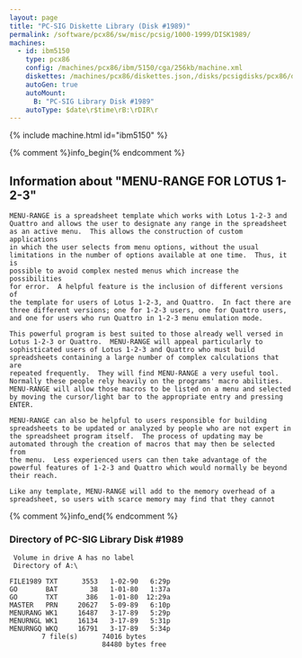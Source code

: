 ```yaml
---
layout: page
title: "PC-SIG Diskette Library (Disk #1989)"
permalink: /software/pcx86/sw/misc/pcsig/1000-1999/DISK1989/
machines:
  - id: ibm5150
    type: pcx86
    config: /machines/pcx86/ibm/5150/cga/256kb/machine.xml
    diskettes: /machines/pcx86/diskettes.json,/disks/pcsigdisks/pcx86/diskettes.json
    autoGen: true
    autoMount:
      B: "PC-SIG Library Disk #1989"
    autoType: $date\r$time\rB:\rDIR\r
---
```


{% include machine.html id="ibm5150" %}

{% comment %}info_begin{% endcomment %}

## Information about "MENU-RANGE FOR LOTUS 1-2-3"

    MENU-RANGE is a spreadsheet template which works with Lotus 1-2-3 and
    Quattro and allows the user to designate any range in the spreadsheet
    as an active menu.  This allows the construction of custom applications
    in which the user selects from menu options, without the usual
    limitations in the number of options available at one time.  Thus, it is
    possible to avoid complex nested menus which increase the possibilities
    for error.  A helpful feature is the inclusion of different versions of
    the template for users of Lotus 1-2-3, and Quattro.  In fact there are
    three different versions; one for 1-2-3 users, one for Quattro users,
    and one for users who run Quattro in 1-2-3 menu emulation mode.
    
    This powerful program is best suited to those already well versed in
    Lotus 1-2-3 or Quattro.  MENU-RANGE will appeal particularly to
    sophisticated users of Lotus 1-2-3 and Quattro who must build
    spreadsheets containing a large number of complex calculations that are
    repeated frequently.  They will find MENU-RANGE a very useful tool.
    Normally these people rely heavily on the programs' macro abilities.
    MENU-RANGE will allow those macros to be listed on a menu and selected
    by moving the cursor/light bar to the appropriate entry and pressing
    ENTER.
    
    MENU-RANGE can also be helpful to users responsible for building
    spreadsheets to be updated or analyzed by people who are not expert in
    the spreadsheet program itself.  The process of updating may be
    automated through the creation of macros that may then be selected from
    the menu.  Less experienced users can then take advantage of the
    powerful features of 1-2-3 and Quattro which would normally be beyond
    their reach.
    
    Like any template, MENU-RANGE will add to the memory overhead of a
    spreadsheet, so users with scarce memory may find that they cannot
{% comment %}info_end{% endcomment %}


### Directory of PC-SIG Library Disk #1989

     Volume in drive A has no label
     Directory of A:\

    FILE1989 TXT      3553   1-02-90   6:29p
    GO       BAT        38   1-01-80   1:37a
    GO       TXT       386   1-01-80  12:29a
    MASTER   PRN     20627   5-09-89   6:10p
    MENURANG WK1     16487   3-17-89   5:29p
    MENURNGL WK1     16134   3-17-89   5:31p
    MENURNGQ WKQ     16791   3-17-89   5:34p
            7 file(s)      74016 bytes
                           84480 bytes free
